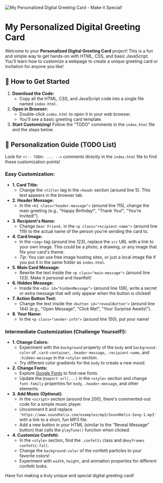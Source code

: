 ![My Personalized Digital Greeting Card - Make it Special!](https://placehold.co/1200x600/FCE4EC/D81B60?text=Kartu+Ucapan+Digital+Pribadi+%E2%80%A2+Jadikan+Istimewa!)

# My Personalized Digital Greeting Card

Welcome to your **Personalized Digital Greeting Card** project! This is a fun and simple way to get hands-on with HTML, CSS, and basic JavaScript. You'll learn how to customize a webpage to create a unique greeting card or invitation for anyone you like!

## 🚀 How to Get Started

1.  **Download the Code:**
    * Copy all the HTML, CSS, and JavaScript code into a single file named `index.html`.
2.  **Open in Browser:**
    * Double-click `index.html` to open it in your web browser.
    * You'll see a basic greeting card template.
3.  **Start Customizing!** Follow the "TODO" comments in the `index.html` file and the steps below.

## 🎨 Personalization Guide (TODO List)

Look for `<!-- TODO: ... -->` comments directly in the `index.html` file to find these customization points!

### Easy Customization:

* **1. Card Title:**
    * Change the `<title>` tag in the `<head>` section (around line 5). This text appears in the browser tab.
* **2. Header Message:**
    * In the `<h1 class="header-message">` (around line 115), change the main greeting (e.g., "Happy Birthday!", "Thank You!", "You're Invited!").
* **3. Recipient's Name:**
    * Change `Dear Friend,` in the `<p class="recipient-name">` (around line 119) to the actual name of the person you're sending the card to.
* **4. Card Image:**
    * In the `<img>` tag (around line 123), replace the `src` URL with a link to your own image. This could be a photo, a drawing, or any image that fits your card's theme.
    * *Tip:* You can use free image hosting sites, or just a local image file if you put it in the same folder as `index.html`.
* **5. Main Card Message:**
    * Rewrite the text inside the `<p class="main-message">` (around line 133). Make it personal and heartfelt!
* **6. Hidden Message:**
    * Inside the `<div id="hiddenMessage">` (around line 138), write a secret or extra message that will only appear when the button is clicked!
* **7. Action Button Text:**
    * Change the text inside the `<button id="revealButton">` (around line 144) (e.g., "Open Message", "Click Me!", "Your Surprise Awaits!").
* **8. Your Name:**
    * In the `<p class="sender-info">` (around line 150), put your name!

### Intermediate Customization (Challenge Yourself!):

* **1. Change Colors:**
    * Experiment with the `background` property of the `body` and `background-color` of `.card-container`, `.header-message`, `.recipient-name`, and `.hidden-message` in the `<style>` section.
    * Try different color gradients for the `body` to create a new mood.
* **2. Change Fonts:**
    * Explore [Google Fonts](https://fonts.google.com/) to find new fonts.
    * Update the `@import url(...)` in the `<style>` section and change `font-family` properties for `body`, `.header-message`, and other elements.
* **3. Add Music (Optional):**
    * In the `<script>` section (around line 200), there's commented-out code for a simple music player.
    * Uncomment it and replace `'https://www.soundhelix.com/examples/mp3/SoundHelix-Song-1.mp3'` with a link to a short, fun MP3 file.
    * Add a new button in your HTML (similar to the "Reveal Message" button) that calls the `playTune()` function when clicked.
* **4. Customize Confetti:**
    * In the `<style>` section, find the `.confetti` class and `@keyframes confetti-fall`.
    * Change the `background-color` of the confetti particles to your favorite colors!
    * Experiment with `width`, `height`, and animation properties for different confetti looks.

Have fun making a truly unique and special digital greeting card!